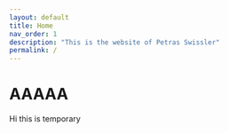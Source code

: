 ```yaml
---
layout: default
title: Home
nav_order: 1
description: "This is the website of Petras Swissler"
permalink: /
---
```




# AAAAA
Hi this is temporary

